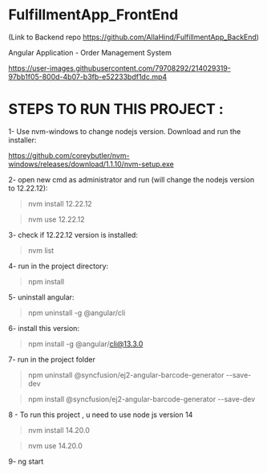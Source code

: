 # FulfillmentApp_FrontEnd
(Link to Backend repo https://github.com/AllaHind/FulfillmentApp_BackEnd)

 Angular Application - Order Management System 



https://user-images.githubusercontent.com/79708292/214029319-97bb1f05-800d-4b07-b3fb-e52233bdf1dc.mp4


# STEPS TO RUN THIS PROJECT : 

1- Use nvm-windows to change nodejs version. Download and run the installer:

https://github.com/coreybutler/nvm-windows/releases/download/1.1.10/nvm-setup.exe

2- open new cmd as administrator and run (will change the nodejs version to 12.22.12):

> nvm install 12.22.12
 
 > nvm use 12.22.12

3- check if 12.22.12 version is installed:
> nvm list

4- run in the project directory:
 > npm install

5- uninstall angular:

> npm uninstall -g @angular/cli

6- install this version:

> npm install -g @angular/cli@13.3.0

7- run in the project folder

> npm uninstall @syncfusion/ej2-angular-barcode-generator --save-dev

> npm install @syncfusion/ej2-angular-barcode-generator --save-dev

8 - To run this project , u need to use node js version 14
> nvm install 14.20.0

> nvm use 14.20.0

9- 
ng start
